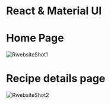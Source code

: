 # React & Material UI
# Home Page
![RwebsiteShot1](https://user-images.githubusercontent.com/54845047/121880844-12635480-cd41-11eb-9fda-867c37ec9da0.png)
# Recipe details page

![RwebsiteShot2](https://user-images.githubusercontent.com/54845047/121880853-168f7200-cd41-11eb-85bd-14e253aa427b.png)


